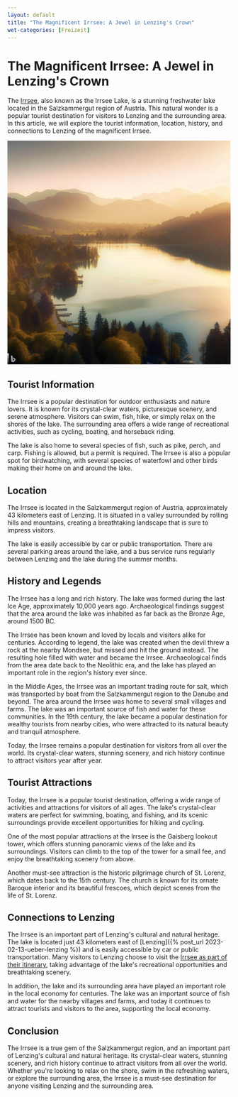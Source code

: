 ```yaml
---
layout: default
title: "The Magnificent Irrsee: A Jewel in Lenzing's Crown"
wet-categories: [Freizeit]
---
```

# The Magnificent Irrsee: A Jewel in Lenzing's Crown

The [Irrsee](https://de.wikipedia.org/wiki/Irrsee), also known as the Irrsee Lake, is a stunning freshwater lake located in the Salzkammergut region of Austria. This natural wonder is a popular tourist destination for visitors to Lenzing and the surrounding area. In this article, we will explore the tourist information, location, history, and connections to Lenzing of the magnificent Irrsee.

![The Magnificent Irrsee](/assets/images/irrsee.jpg "The Magnificent Irrsee")

## Tourist Information

The Irrsee is a popular destination for outdoor enthusiasts and nature lovers. It is known for its crystal-clear waters, picturesque scenery, and serene atmosphere. Visitors can swim, fish, hike, or simply relax on the shores of the lake. The surrounding area offers a wide range of recreational activities, such as cycling, boating, and horseback riding.

The lake is also home to several species of fish, such as pike, perch, and carp. Fishing is allowed, but a permit is required. The Irrsee is also a popular spot for birdwatching, with several species of waterfowl and other birds making their home on and around the lake.

## Location

The Irrsee is located in the Salzkammergut region of Austria, approximately 43 kilometers east of Lenzing. It is situated in a valley surrounded by rolling hills and mountains, creating a breathtaking landscape that is sure to impress visitors.

The lake is easily accessible by car or public transportation. There are several parking areas around the lake, and a bus service runs regularly between Lenzing and the lake during the summer months.

## History and Legends

The Irrsee has a long and rich history. The lake was formed during the last Ice Age, approximately 10,000 years ago. Archaeological findings suggest that the area around the lake was inhabited as far back as the Bronze Age, around 1500 BC.

The Irrsee has been known and loved by locals and visitors alike for centuries. According to legend, the lake was created when the devil threw a rock at the nearby Mondsee, but missed and hit the ground instead. The resulting hole filled with water and became the Irrsee. Archaeological finds from the area date back to the Neolithic era, and the lake has played an important role in the region's history ever since.

In the Middle Ages, the Irrsee was an important trading route for salt, which was transported by boat from the Salzkammergut region to the Danube and beyond. The area around the Irrsee was home to several small villages and farms. The lake was an important source of fish and water for these communities. In the 19th century, the lake became a popular destination for wealthy tourists from nearby cities, who were attracted to its natural beauty and tranquil atmosphere.

Today, the Irrsee remains a popular destination for visitors from all over the world. Its crystal-clear waters, stunning scenery, and rich history continue to attract visitors year after year.

## Tourist Attractions

Today, the Irrsee is a popular tourist destination, offering a wide range of activities and attractions for visitors of all ages. The lake's crystal-clear waters are perfect for swimming, boating, and fishing, and its scenic surroundings provide excellent opportunities for hiking and cycling.

One of the most popular attractions at the Irrsee is the Gaisberg lookout tower, which offers stunning panoramic views of the lake and its surroundings. Visitors can climb to the top of the tower for a small fee, and enjoy the breathtaking scenery from above.

Another must-see attraction is the historic pilgrimage church of St. Lorenz, which dates back to the 15th century. The church is known for its ornate Baroque interior and its beautiful frescoes, which depict scenes from the life of St. Lorenz.

## Connections to Lenzing

The Irrsee is an important part of Lenzing's cultural and natural heritage. The lake is located just 43 kilometers east of [Lenzing]({% post_url 2023-02-13-ueber-lenzing %}) and is easily accessible by car or public transportation. Many visitors to Lenzing choose to visit the [Irrsee as part of their itinerary](https://roamaround.io/itineraries/Irrsee/1-day-itinerary/hEe5F9IGbsBThD6BSR7J#top "Irrsee intinerary"), taking advantage of the lake's recreational opportunities and breathtaking scenery.

In addition, the lake and its surrounding area have played an important role in the local economy for centuries. The lake was an important source of fish and water for the nearby villages and farms, and today it continues to attract tourists and visitors to the area, supporting the local economy.

## Conclusion

The Irrsee is a true gem of the Salzkammergut region, and an important part of Lenzing's cultural and natural heritage. Its crystal-clear waters, stunning scenery, and rich history continue to attract visitors from all over the world. Whether you're looking to relax on the shore, swim in the refreshing waters, or explore the surrounding area, the Irrsee is a must-see destination for anyone visiting Lenzing and the surrounding area.

